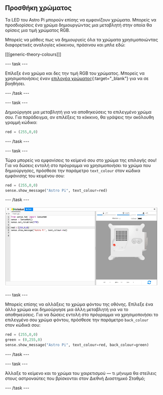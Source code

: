 ## Προσθήκη χρώματος

Τα LED του Astro Pi μπορούν επίσης να εμφανίζουν χρώματα. Μπορείς να προσδιορίσεις ένα χρώμα δημιουργώντας μια μεταβλητή στην οποία θα ορίσεις μια τιμή χρώματος RGB.

Μπορείς να μάθεις πως να δημιουργείς όλα τα χρώματα χρησιμοποιώντας διαφορετικές αναλογίες κόκκινου, πράσινου και μπλε εδώ:

[[[generic-theory-colours]]]

--- task ---

Επίλεξε ένα χρώμα και δες την τιμή RGB του χρώματος. Μπορείς να χρησιμοποιήσεις έναν [επιλογέα χρώματος](https://www.w3schools.com/colors/colors_rgb.asp){:target="_blank"} για να σε βοηθήσει.

--- /task ---

--- task ---

Δημιούργησε μια μεταβλητή για να αποθηκεύσεις το επιλεγμένο χρώμα σου. Για παράδειγμα, αν επιλέξεις το κόκκινο, θα γράψεις την ακόλουθη γραμμή κώδικα:

```python
red = (255,0,0)
```

--- /task ---

--- task ---

Τώρα μπορείς να εμφανίσεις το κείμενό σου στο χρώμα της επιλογής σου! Για να δώσεις εντολή στο πρόγραμμα να χρησιμοποιήσει το χρώμα που δημιούργησες, πρόσθεσε την παράμετρο `text_colour` στον κώδικα εμφάνισης του κειμένου σου:

```python
red = (255,0,0)
sense.show_message("Astro Pi", text_colour=red)
```

--- /task ---

![Ο εξομοιωτής Trinket Sense HAT εκτελεί ένα δείγμα προγράμματος το οποίο μετακινεί το κείμενο \"Astro Pi \" κατά μήκος της οθόνης LED χρησιμοποιώντας κόκκινα γράμματα](images/M0_2.gif)

--- task ---

Μπορείς επίσης να αλλάξεις το χρώμα φόντου της οθόνης. Επίλεξε ένα άλλο χρώμα και δημιούργησε μια άλλη μεταβλητή για να το αποθηκεύσεις. Για να δώσεις εντολή στο πρόγραμμα να χρησιμοποιήσει το επιλεγμένο σου χρώμα φόντου, πρόσθεσε την παράμετρο `back_colour` στον κώδικά σου:

```python
red = (255,0,0)
green = (0,255,0)
sense.show_message("Astro Pi", text_colour=red, back_colour=green)
```

--- /task ---

--- task ---

Άλλαξε το κείμενο και το χρώμα του χαιρετισμού — τι μήνυμα θα στείλεις στους αστροναύτες που βρίσκονται στον Διεθνή Διαστημικό Σταθμό;

--- /task ---
